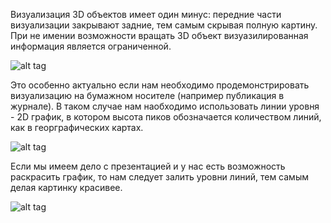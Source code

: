 Визуализация 3D объектов имеет один минус: передние части визуализации закрывают задние, тем самым скрывая полную картину. При не имении возможности вращать 3D объект визуазилированная информация является ограниченной.

![alt tag](https://github.com/NewDDay/Lessons/blob/master/julia/plots.jl/level_lines/3D.png?raw=true "3D")​

Это особенно актуально если нам необходимо продемонстрировать визуализацию на бумажном носителе (например публикация в журнале). В таком случае нам наобходимо использовать линии уровня - 2D график, в котором высота пиков обозначается количеством линий, как в георграфических картах.

![alt tag](https://github.com/NewDDay/Lessons/blob/master/julia/plots.jl/level_lines/leveline1.png?raw=true "Линии уровня")

Если мы имеем дело с презентацией и у нас есть возможность раскрасить график, то нам следует залить уровни линий, тем самым делая картинку красивее.

![alt tag](https://github.com/NewDDay/Lessons/blob/master/julia/plots.jl/level_lines/leveline2.png?raw=true "Линии уровня залитые")​​
